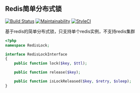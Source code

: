 ## Redis简单分布式锁

[![Build Status](https://travis-ci.org/twn39/redislock.svg?branch=master)](https://travis-ci.org/twn39/redislock)
[![Maintainability](https://api.codeclimate.com/v1/badges/d9611cb59629a002c200/maintainability)](https://codeclimate.com/github/twn39/redislock/maintainability)
[![StyleCI](https://github.styleci.io/repos/158085465/shield?branch=master)](https://github.styleci.io/repos/158085465)

基于redis的简单分布式锁，只支持单个redis实例，不支持redis集群

```php
<?php
namespace RedisLock;

interface RedisLockInterface
{
    public function lock($key, $ttl);

    public function release($key);

    public function isLockReleased($key, $retry, $sleep);
}
```

